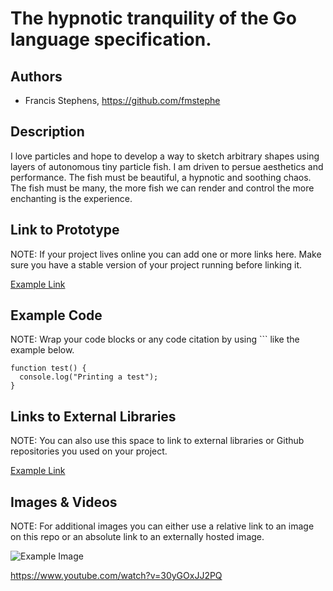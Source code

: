# The hypnotic tranquility of the Go language specification.

## Authors
- Francis Stephens, https://github.com/fmstephe

## Description
I love particles and hope to develop a way to sketch arbitrary shapes using layers of autonomous tiny particle fish. I am driven to persue aesthetics and performance. The fish must be beautiful, a hypnotic and soothing chaos. The fish must be many, the more fish we can render and control the more enchanting is the experience.

## Link to Prototype
NOTE: If your project lives online you can add one or more links here. Make sure you have a stable version of your project running before linking it.

[Example Link](http://www.google.com "Example Link")

## Example Code
NOTE: Wrap your code blocks or any code citation by using ``` like the example below.
```
function test() {
  console.log("Printing a test");
}
```
## Links to External Libraries
 NOTE: You can also use this space to link to external libraries or Github repositories you used on your project.

[Example Link](http://www.google.com "Example Link")

## Images & Videos
NOTE: For additional images you can either use a relative link to an image on this repo or an absolute link to an externally hosted image.

![Example Image](project_images/cover.jpg?raw=true "Example Image")

https://www.youtube.com/watch?v=30yGOxJJ2PQ
